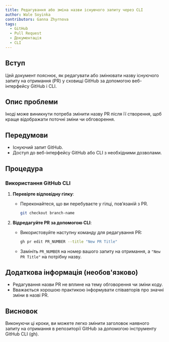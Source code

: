```yaml
---
title: Редагування або зміна назви існуючого запиту через CLI
author: Wale Soyinka
contributors: Ganna Zhyrnova
tags:
  - GitHub
  - Pull Request
  - Документація
  - CLI
---
```


## Вступ

Цей документ пояснює, як редагувати або змінювати назву існуючого запиту на отримання (PR) у сховищі GitHub за допомогою веб-інтерфейсу GitHub і CLI.

## Опис проблеми

Іноді може виникнути потреба змінити назву PR після її створення, щоб краще відображати поточні зміни чи обговорення.

## Передумови

- Існуючий запит GitHub.
- Доступ до веб-інтерфейсу GitHub або CLI з необхідними дозволами.

## Процедура

### Використання GitHub CLI

1. **Перевірте відповідну гілку**:
   - Переконайтеся, що ви перебуваєте у гілці, пов’язаній з PR.

     ```bash
     git checkout branch-name
     ```

2. **Відредагуйте PR за допомогою CLI**:
   - Використовуйте наступну команду для редагування PR:

     ```bash
     gh pr edit PR_NUMBER --title "New PR Title"
     ```

   - Замініть `PR_NUMBER` на номер вашого запиту на отримання, а `"New PR Title"` на потрібну назву.

## Додаткова інформація (необов'язково)

- Редагування назви PR не вплине на тему обговорення чи зміни коду.
- Вважається хорошою практикою інформувати співавторів про значні зміни в назві PR.

## Висновок

Виконуючи ці кроки, ви можете легко змінити заголовок наявного запиту на отримання в репозиторії GitHub за допомогою інструменту GitHub CLI (gh).
